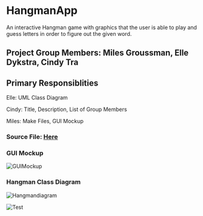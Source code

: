 # HangmanApp
An interactive Hangman game with graphics that the user is able to play and guess letters in order to figure out the given word.

## Project Group Members: Miles Groussman, Elle Dykstra, Cindy Tra

## Primary Responsiblities 
Elle: UML Class Diagram 

Cindy: Title, Description, List of Group Members 

Miles: Make Files, GUI Mockup

### Source File: [Here](https://github.com/cindydtra/HangmanApp/tree/gh-pages/src/HangmanApp)

### GUI Mockup
![GUIMockup](https://github.com/cindydtra/HangmanApp/blob/gh-pages/Images/Hangman%20GUI%20.png)

### Hangman Class Diagram
![Hangmandiagram](https://github.com/cindydtra/HangmanApp/blob/gh-pages/Images/hangman-diagram.png)

![Test](https://github.com/cindydtra/ProgrammingPortfolio2021/blob/gh-pages/Images/hangman-diagram.png?raw=true)

